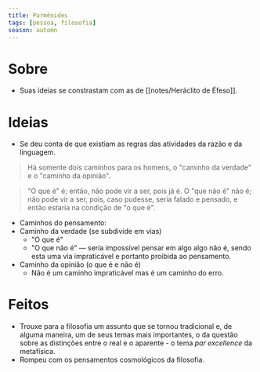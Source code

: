 ```yaml
---
title: Parmênides
tags: [pessoa, filosofia]
season: automn
---
```


# Sobre
- Suas ideias se constrastam com as de [[notes/Heráclito de Éfeso]].
# Ideias
- Se deu conta de que existiam as regras das atividades da razão e da linguagem.
> Há somente dois caminhos para os homens, o "caminho da verdade" e o "caminho da opinião".


> "O que é" é; então, não pode vir a ser, pois já é. O "que não é" não é; não pode vir a ser, pois, caso pudesse, seria falado e pensado, e então estaria na condição de "o que é".
- Caminhos do pensamento:
- Caminho da verdade (se subdivide em vias)
	- "O que é"
	- "O que não é" — seria impossível pensar em algo algo não é, sendo esta uma via impraticável e portanto proibida ao pensamento.
- Caminho da opinião (o que é e não é)
	- Não é um caminho impraticável mas é um caminho do erro.
# Feitos
- Trouxe para a filosofia um assunto que se tornou tradicional e, de alguma maneira, um de seus temas mais importantes, o da questão sobre as distinções entre o real e o aparente - o tema *par excellence* da metafísica.
- Rompeu com os pensamentos cosmológicos da filosofia.